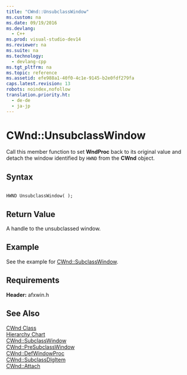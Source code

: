 ```yaml
---
title: "CWnd::UnsubclassWindow"
ms.custom: na
ms.date: 09/19/2016
ms.devlang: 
  - C++
ms.prod: visual-studio-dev14
ms.reviewer: na
ms.suite: na
ms.technology: 
  - devlang-cpp
ms.tgt_pltfrm: na
ms.topic: reference
ms.assetid: efe988a1-40f0-4c1e-9145-b2e0fdf279fa
caps.latest.revision: 13
robots: noindex,nofollow
translation.priority.ht: 
  - de-de
  - ja-jp
---
```

# CWnd::UnsubclassWindow
Call this member function to set **WndProc** back to its original value and detach the window identified by `HWND` from the **CWnd** object.  
  
## Syntax  
  
```  
  
HWND UnsubclassWindow( );  
```  
  
## Return Value  
 A handle to the unsubclassed window.  
  
## Example  
 See the example for [CWnd::SubclassWindow](../vs140/CWnd--SubclassWindow.md).  
  
## Requirements  
 **Header:** afxwin.h  
  
## See Also  
 [CWnd Class](../vs140/CWnd-Class.md)   
 [Hierarchy Chart](../vs140/Hierarchy-Chart.md)   
 [CWnd::SubclassWindow](../vs140/CWnd--SubclassWindow.md)   
 [CWnd::PreSubclassWindow](../vs140/CWnd--PreSubclassWindow.md)   
 [CWnd::DefWindowProc](../vs140/CWnd--DefWindowProc.md)   
 [CWnd::SubclassDlgItem](../vs140/CWnd--SubclassDlgItem.md)   
 [CWnd::Attach](../vs140/CWnd--Attach.md)